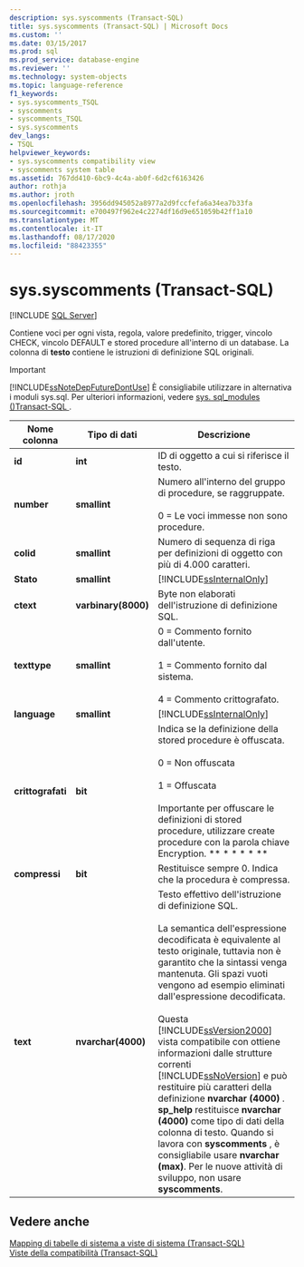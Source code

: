 ```yaml
---
description: sys.syscomments (Transact-SQL)
title: sys.syscomments (Transact-SQL) | Microsoft Docs
ms.custom: ''
ms.date: 03/15/2017
ms.prod: sql
ms.prod_service: database-engine
ms.reviewer: ''
ms.technology: system-objects
ms.topic: language-reference
f1_keywords:
- sys.syscomments_TSQL
- syscomments
- syscomments_TSQL
- sys.syscomments
dev_langs:
- TSQL
helpviewer_keywords:
- sys.syscomments compatibility view
- syscomments system table
ms.assetid: 767dd410-6bc9-4c4a-ab0f-6d2cf6163426
author: rothja
ms.author: jroth
ms.openlocfilehash: 3956dd945052a8977a2d9fccfefa6a34ea7b33fa
ms.sourcegitcommit: e700497f962e4c2274df16d9e651059b42ff1a10
ms.translationtype: MT
ms.contentlocale: it-IT
ms.lasthandoff: 08/17/2020
ms.locfileid: "88423355"
---
```

# <a name="syssyscomments-transact-sql"></a>sys.syscomments (Transact-SQL)
[!INCLUDE [SQL Server](../../includes/applies-to-version/sqlserver.md)]

  Contiene voci per ogni vista, regola, valore predefinito, trigger, vincolo CHECK, vincolo DEFAULT e stored procedure all'interno di un database. La colonna di **testo** contiene le istruzioni di definizione SQL originali.  
  
> [!IMPORTANT]  
>  [!INCLUDE[ssNoteDepFutureDontUse](../../includes/ssnotedepfuturedontuse-md.md)] È consigliabile utilizzare in alternativa i moduli sys.sql. Per ulteriori informazioni, vedere [sys. sql_modules &#40;&#41;Transact-SQL ](../../relational-databases/system-catalog-views/sys-sql-modules-transact-sql.md).  
  
|Nome colonna|Tipo di dati|Descrizione|  
|-----------------|---------------|-----------------|  
|**id**|**int**|ID di oggetto a cui si riferisce il testo.|  
|**number**|**smallint**|Numero all'interno del gruppo di procedure, se raggruppate.<br /><br /> 0 = Le voci immesse non sono procedure.|  
|**colid**|**smallint**|Numero di sequenza di riga per definizioni di oggetto con più di 4.000 caratteri.|  
|**Stato**|**smallint**|[!INCLUDE[ssInternalOnly](../../includes/ssinternalonly-md.md)]|  
|**ctext**|**varbinary(8000)**|Byte non elaborati dell'istruzione di definizione SQL.|  
|**texttype**|**smallint**|0 = Commento fornito dall'utente.<br /><br /> 1 = Commento fornito dal sistema.<br /><br /> 4 = Commento crittografato.|  
|**language**|**smallint**|[!INCLUDE[ssInternalOnly](../../includes/ssinternalonly-md.md)]|  
|**crittografati**|**bit**|Indica se la definizione della stored procedure è offuscata.<br /><br /> 0 = Non offuscata<br /><br /> 1 = Offuscata<br /><br /> Importante per offuscare le definizioni di stored procedure, utilizzare create procedure con la parola chiave Encryption. ** \* \* \* \* **|  
|**compressi**|**bit**|Restituisce sempre 0. Indica che la procedura è compressa.|  
|**text**|**nvarchar(4000)**|Testo effettivo dell'istruzione di definizione SQL.<br /><br /> La semantica dell'espressione decodificata è equivalente al testo originale, tuttavia non è garantito che la sintassi venga mantenuta. Gli spazi vuoti vengono ad esempio eliminati dall'espressione decodificata.<br /><br /> Questa [!INCLUDE[ssVersion2000](../../includes/ssversion2000-md.md)] vista compatibile con ottiene informazioni dalle strutture correnti [!INCLUDE[ssNoVersion](../../includes/ssnoversion-md.md)] e può restituire più caratteri della definizione **nvarchar (4000)** . **sp_help** restituisce **nvarchar (4000)** come tipo di dati della colonna di testo. Quando si lavora con **syscomments** , è consigliabile usare **nvarchar (max)**. Per le nuove attività di sviluppo, non usare **syscomments**.|  
  
## <a name="see-also"></a>Vedere anche  
 [Mapping di tabelle di sistema a viste di sistema &#40;Transact-SQL&#41;](../../relational-databases/system-tables/mapping-system-tables-to-system-views-transact-sql.md)   
 [Viste della compatibilità &#40;Transact-SQL&#41;](~/relational-databases/system-compatibility-views/system-compatibility-views-transact-sql.md)  
  
  
